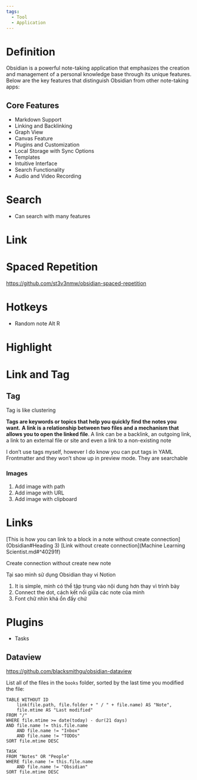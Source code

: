 ```yaml
---
tags:
  - Tool
  - Application
---
```

# Definition

Obsidian is a powerful note-taking application that emphasizes the creation and management of a personal knowledge base through its unique features. Below are the key features that distinguish Obsidian from other note-taking apps:

## Core Features

- Markdown Support
- Linking and Backlinking
- Graph View
- Canvas Feature
- Plugins and Customization
- Local Storage with Sync Options
- Templates
- Intuitive Interface
- Search Functionality
- Audio and Video Recording


# Search

- Can search with many features










# Link

# Spaced Repetition

https://github.com/st3v3nmw/obsidian-spaced-repetition

# Hotkeys

- Random note Alt R

# Highlight

# Link and Tag

## Tag

Tag is like clustering

**Tags are keywords or topics that help you quickly find the notes you want.** **A link is a relationship between two files and a mechanism that allows you to open the linked file**. A link can be a backlink, an outgoing link, a link to an external file or site and even a link to a non-existing note

I don’t use tags myself, however I do know you can put tags in YAML Frontmatter and they won’t show up in preview mode. They are searchable

### Images

1. Add image with path
2. Add image with URL
3. Add image with clipboard

# Links

[This is how you can link to a block in a note without create connection](Obsidian#Heading 3)
[Link without create connection](Machine Learning Scientist.md#^40291f)

Create connection without create new note

Tại sao minh sử dụng Obsidian thay vi Notion
1. It is simple, minh có thể tập trung vào nội dung hơn thay vì trình bày
2. Connect the dot, cách kết nối giữa các note của mình
3. Font chữ nhìn khá ổn đấy chứ

# Plugins

- Tasks

## Dataview

https://github.com/blacksmithgu/obsidian-dataview

List all of the files in the `books` folder, sorted by the last time you modified the file:

```dataview
TABLE WITHOUT ID
    link(file.path, file.folder + " / " + file.name) AS "Note",
    file.mtime AS "Last modified"
FROM "/"
WHERE file.mtime >= date(today) - dur(21 days)
AND file.name != this.file.name
    AND file.name != "Inbox"
    AND file.name != "TODOs"
SORT file.mtime DESC 
```

```dataview
TASK 
FROM "Notes" OR "People"
WHERE file.name != this.file.name
	AND file.name != "Obsidian"
SORT file.mtime DESC 
```
